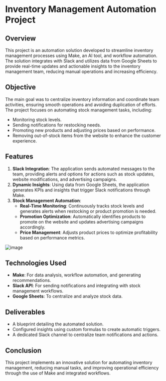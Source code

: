 # Inventory Management Automation Project

## Overview
This project is an automation solution developed to streamline inventory management processes using Make, an AI tool, and workflow automation. The solution integrates with Slack and utilizes data from Google Sheets to provide real-time updates and actionable insights to the inventory management team, reducing manual operations and increasing efficiency.

## Objective
The main goal was to centralize inventory information and coordinate team activities, ensuring smooth operations and avoiding duplication of efforts. The project focuses on automating stock management tasks, including:

- Monitoring stock levels.
- Sending notifications for restocking needs.
- Promoting new products and adjusting prices based on performance.
- Removing out-of-stock items from the website to enhance the customer experience.

## Features
1. **Slack Integration**: The application sends automated messages to the team, providing alerts and options for actions such as stock updates, website modifications, and advertising campaigns.
2. **Dynamic Insights**: Using data from Google Sheets, the application generates KPIs and insights that trigger Slack notifications through Make.
3. **Stock Management Automation**:
   - **Real-Time Monitoring**: Continuously tracks stock levels and generates alerts when restocking or product promotion is needed.
   - **Promotion Optimization**: Automatically identifies products to promote on the website and updates advertising campaigns accordingly.
   - **Price Management**: Adjusts product prices to optimize profitability based on performance metrics.

  ![image](https://github.com/user-attachments/assets/eaae9e8b-5a67-434d-a651-59cdbc582f1b)


## Technologies Used
- **Make**: For data analysis, workflow automation, and generating recommendations.
- **Slack API**: For sending notifications and integrating with stock management workflows.
- **Google Sheets**: To centralize and analyze stock data.

## Deliverables
- A blueprint detailing the automated solution.
- Configured insights using custom formulas to create automatic triggers.
- A dedicated Slack channel to centralize team notifications and actions.

## Conclusion
This project implements an innovative solution for automating inventory management, reducing manual tasks, and improving operational efficiency through the use of Make and integrated workflows.
